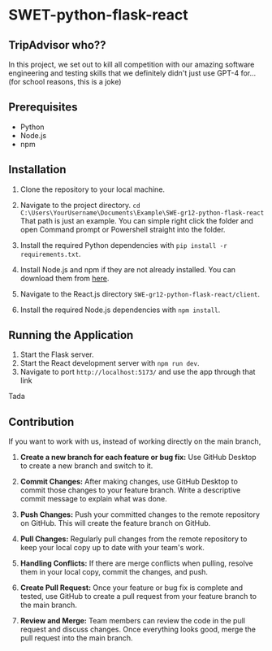 # SWET-python-flask-react

## TripAdvisor who??

In this project, we set out to kill all competition with our amazing software engineering and testing skills that we definitely didn't just use GPT-4 for... (for school reasons, this is a joke)
 
 ## Prerequisites

- Python
- Node.js
- npm

## Installation

1. Clone the repository to your local machine.
2. Navigate to the project directory.
`cd C:\Users\YourUsername\Documents\Example\SWE-gr12-python-flask-react`
That path is just an example. You can simple right click the folder and open Command prompt or Powershell straight into the folder.

3. Install the required Python dependencies with `pip install -r requirements.txt`.
4. Install Node.js and npm if they are not already installed. You can download them from [here](https://nodejs.org/en/download/).
5. Navigate to the React.js directory `SWE-gr12-python-flask-react/client`.
5. Install the required Node.js dependencies with `npm install`.

## Running the Application

1. Start the Flask server.
2. Start the React development server with `npm run dev`.
3. Navigate to port `http://localhost:5173/` and use the app through that link

Tada

## Contribution

If you want to work with us, instead of working directly on the main branch, 

1. **Create a new branch for each feature or bug fix:**
    Use GitHub Desktop to create a new branch and switch to it.

2. **Commit Changes:**
    After making changes, use GitHub Desktop to commit those changes to your feature branch.
    Write a descriptive commit message to explain what was done.

3. **Push Changes:**
    Push your committed changes to the remote repository on GitHub. This will create the feature branch on GitHub.

4. **Pull Changes:**
    Regularly pull changes from the remote repository to keep your local copy up to date with your team's work.

5. **Handling Conflicts:**
    If there are merge conflicts when pulling, resolve them in your local copy, commit the changes, and push.

6. **Create Pull Request:**
    Once your feature or bug fix is complete and tested, use GitHub to create a pull request from your feature branch to the main branch.

7. **Review and Merge:**
    Team members can review the code in the pull request and discuss changes.
    Once everything looks good, merge the pull request into the main branch.